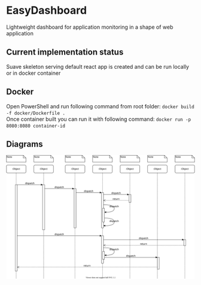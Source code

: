 # EasyDashboard
Lightweight dashboard for application monitoring in a shape of web application

## Current implementation status
Suave skeleton serving default react app is created and can be run locally or in docker container

## Docker 
Open PowerShell and run following command from root folder: ``docker build -f docker/Dockerfile .``\
Once container built you can run it with following command: ``docker run -p 8080:8080 container-id``

## Diagrams
![Diagram](https://raw.githubusercontent.com/takinosaji/EasyDashboard/master/docs/RefreshFlow.svg)
